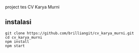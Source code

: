 project tes CV Karya Murni

## instalasi

```
git clone https://github.com/brilliangit/cv_karya_murni.git
cd cv_karya_murni
npm install
npm start
```
